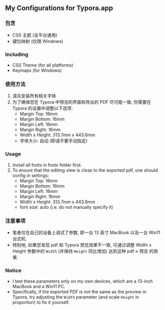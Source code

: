 ## My Configurations for Typora.app

### 包含
- CSS 主题 (全平台通用)
- 键位映射 (仅限 Windows)

### Including
- CSS Theme (for all platforms)
- Keymaps (for Windows)

### 使用方法
1. 请先安装所有相关字体
2. 为了确保您在 Typora 中预览的界面和导出的 PDF 尽可能一致, 你需要在 Typora 的设置中调整以下选项:
    - Margin Top: 16mm
    - Margin Bottom: 16mm
    - Margin Left: 16mm
    - Margin Right: 16mm
    - Width x Height: 313.7mm x 443.6mm
    - 字体大小: 自动 (即请不要手动指定)

### Usage
1. Install all fonts in fonts folder first.
2. To ensure that the editing view is close to the exported pdf, one should config in settings:
    - Margin Top: 16mm
    - Margin Bottom: 16mm
    - Margin Left: 16mm
    - Margin Right: 16mm
    - Width x Height: 313.7mm x 443.6mm
    - font size: auto (i.e. do not manually specify it)

### 注意事项
- 笔者仅在自己的设备上调试了参数, 即一台 13 英寸 MacBook 以及一台 Win11 台式机.
- 特别地, 如果您发现 pdf 和 Typora 预览效果不一致, 可通过调整 Width x Height 参数中的 `Width` (并保持 `Height` 同比增加) 达到这种 pdf ≈ 预览 的效果.

### Notice
- I test these parameters only on my own devices, which are a 13-inch MacBook and a Win11 PC. 
- Specifically, if the exported PDF is not the same as the preview in Typora, try adjusting the `Width` parameter (and scale `Height` in proportion) to fix it yourself.
